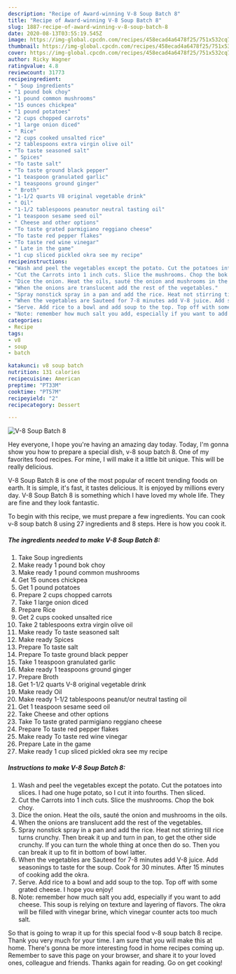 ```yaml
---
description: "Recipe of Award-winning V-8 Soup Batch 8"
title: "Recipe of Award-winning V-8 Soup Batch 8"
slug: 1887-recipe-of-award-winning-v-8-soup-batch-8
date: 2020-08-13T03:55:19.545Z
image: https://img-global.cpcdn.com/recipes/458ecad4a6478f25/751x532cq70/v-8-soup-batch-8-recipe-main-photo.jpg
thumbnail: https://img-global.cpcdn.com/recipes/458ecad4a6478f25/751x532cq70/v-8-soup-batch-8-recipe-main-photo.jpg
cover: https://img-global.cpcdn.com/recipes/458ecad4a6478f25/751x532cq70/v-8-soup-batch-8-recipe-main-photo.jpg
author: Ricky Wagner
ratingvalue: 4.8
reviewcount: 31773
recipeingredient:
- " Soup ingredients"
- "1 pound bok choy"
- "1 pound common mushrooms"
- "15 ounces chickpea"
- "1 pound potatoes"
- "2 cups chopped carrots"
- "1 large onion diced"
- " Rice"
- "2 cups cooked unsalted rice"
- "2 tablespoons extra virgin olive oil"
- "To taste seasoned salt"
- " Spices"
- "To taste salt"
- "To taste ground black pepper"
- "1 teaspoon granulated garlic"
- "1 teaspoons ground ginger"
- " Broth"
- "1-1/2 quarts V8 original vegetable drink"
- " Oil"
- "1-1/2 tablespoons peanutor neutral tasting oil"
- "1 teaspoon sesame seed oil"
- " Cheese and other options"
- "To taste grated parmigiano reggiano cheese"
- "To taste red pepper flakes"
- "To taste red wine vinegar"
- " Late in the game"
- "1 cup sliced pickled okra see my recipe"
recipeinstructions:
- "Wash and peel the vegetables except the potato. Cut the potatoes into slices. I had one huge potato, so I cut it into fourths. Then sliced."
- "Cut the Carrots into 1 inch cuts. Slice the mushrooms. Chop the bok choy."
- "Dice the onion. Heat the oils, sauté the onion and mushrooms in the oils."
- "When the onions are translucent add the rest of the vegetables."
- "Spray nonstick spray in a pan and add the rice. Heat not stirring till rice turns crunchy. Then break it up and turn in pan, to get the other side crunchy. If you can turn the whole thing at once then do so. Then you can break it up to fit in bottom of bowl latter."
- "When the vegetables are Sauteed for 7-8 minutes add V-8 juice. Add seasonings to taste for the soup. Cook for 30 minutes. After 15 minutes of cooking add the okra."
- "Serve. Add rice to a bowl and add soup to the top. Top off with some grated cheese. I hope you enjoy!"
- "Note: remember how much salt you add, especially if you want to add cheese. This soup is relying on texture and layering of flavors. The okra will be filled with vinegar brine, which vinegar counter acts too much salt."
categories:
- Recipe
tags:
- v8
- soup
- batch

katakunci: v8 soup batch 
nutrition: 131 calories
recipecuisine: American
preptime: "PT33M"
cooktime: "PT57M"
recipeyield: "2"
recipecategory: Dessert

---
```



![V-8 Soup Batch 8](https://img-global.cpcdn.com/recipes/458ecad4a6478f25/751x532cq70/v-8-soup-batch-8-recipe-main-photo.jpg)

Hey everyone, I hope you're having an amazing day today. Today, I'm gonna show you how to prepare a special dish, v-8 soup batch 8. One of my favorites food recipes. For mine, I will make it a little bit unique. This will be really delicious.

V-8 Soup Batch 8 is one of the most popular of recent trending foods on earth. It is simple, it's fast, it tastes delicious. It is enjoyed by millions every day. V-8 Soup Batch 8 is something which I have loved my whole life. They are fine and they look fantastic.




To begin with this recipe, we must prepare a few ingredients. You can cook v-8 soup batch 8 using 27 ingredients and 8 steps. Here is how you cook it.

<!--inarticleads1-->

##### The ingredients needed to make V-8 Soup Batch 8:

1. Take  Soup ingredients
1. Make ready 1 pound bok choy
1. Make ready 1 pound common mushrooms
1. Get 15 ounces chickpea
1. Get 1 pound potatoes
1. Prepare 2 cups chopped carrots
1. Take 1 large onion diced
1. Prepare  Rice
1. Get 2 cups cooked unsalted rice
1. Take 2 tablespoons extra virgin olive oil
1. Make ready To taste seasoned salt
1. Make ready  Spices
1. Prepare To taste salt
1. Prepare To taste ground black pepper
1. Take 1 teaspoon granulated garlic
1. Make ready 1 teaspoons ground ginger
1. Prepare  Broth
1. Get 1-1/2 quarts V-8 original vegetable drink
1. Make ready  Oil
1. Make ready 1-1/2 tablespoons peanut/or neutral tasting oil
1. Get 1 teaspoon sesame seed oil
1. Take  Cheese and other options
1. Take To taste grated parmigiano reggiano cheese
1. Prepare To taste red pepper flakes
1. Make ready To taste red wine vinegar
1. Prepare  Late in the game
1. Make ready 1 cup sliced pickled okra see my recipe




<!--inarticleads2-->

##### Instructions to make V-8 Soup Batch 8:

1. Wash and peel the vegetables except the potato. Cut the potatoes into slices. I had one huge potato, so I cut it into fourths. Then sliced.
1. Cut the Carrots into 1 inch cuts. Slice the mushrooms. Chop the bok choy.
1. Dice the onion. Heat the oils, sauté the onion and mushrooms in the oils.
1. When the onions are translucent add the rest of the vegetables.
1. Spray nonstick spray in a pan and add the rice. Heat not stirring till rice turns crunchy. Then break it up and turn in pan, to get the other side crunchy. If you can turn the whole thing at once then do so. Then you can break it up to fit in bottom of bowl latter.
1. When the vegetables are Sauteed for 7-8 minutes add V-8 juice. Add seasonings to taste for the soup. Cook for 30 minutes. After 15 minutes of cooking add the okra.
1. Serve. Add rice to a bowl and add soup to the top. Top off with some grated cheese. I hope you enjoy!
1. Note: remember how much salt you add, especially if you want to add cheese. This soup is relying on texture and layering of flavors. The okra will be filled with vinegar brine, which vinegar counter acts too much salt.




So that is going to wrap it up for this special food v-8 soup batch 8 recipe. Thank you very much for your time. I am sure that you will make this at home. There's gonna be more interesting food in home recipes coming up. Remember to save this page on your browser, and share it to your loved ones, colleague and friends. Thanks again for reading. Go on get cooking!
